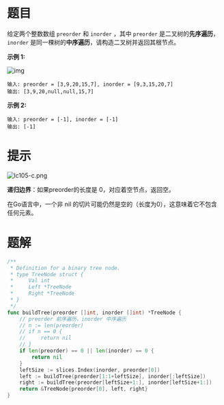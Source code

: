 # 题目

给定两个整数数组 `preorder` 和 `inorder` ，其中 `preorder` 是二叉树的**先序遍历**， `inorder` 是同一棵树的**中序遍历**，请构造二叉树并返回其根节点。

 

**示例 1:**

![img](https://s2.loli.net/2024/06/08/KFMitPNW5bABED1.jpg)

```
输入: preorder = [3,9,20,15,7], inorder = [9,3,15,20,7]
输出: [3,9,20,null,null,15,7]
```

**示例 2:**

```
输入: preorder = [-1], inorder = [-1]
输出: [-1]
```

# 提示

![lc105-c.png](https://pic.leetcode.cn/1707907886-ICkiSC-lc105-c.png)

**递归边界**：如果preorder的长度是 0，对应着空节点，返回空。



在Go语言中，一个非 nil 的切片可能仍然是空的（长度为0），这意味着它不包含任何元素。

# 题解

```go
/**
 * Definition for a binary tree node.
 * type TreeNode struct {
 *     Val int
 *     Left *TreeNode
 *     Right *TreeNode
 * }
 */
func buildTree(preorder []int, inorder []int) *TreeNode {
	// preorder 前序遍历，inorder 中序遍历
	// n := len(preorder)
	// if n == 0 {
	//     return nil
	// }
	if len(preorder) == 0 || len(inorder) == 0 {
		return nil
	}
	leftSize := slices.Index(inorder, preorder[0])
	left := buildTree(preorder[1:1+leftSize], inorder[:leftSize])
	right := buildTree(preorder[leftSize+1:], inorder[leftSize+1:])
	return &TreeNode{preorder[0], left, right}
}
```

